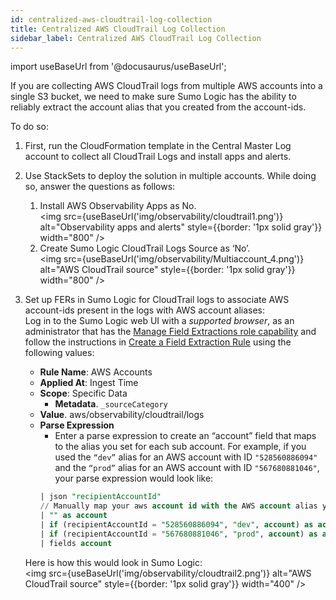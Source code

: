 ```yaml
---
id: centralized-aws-cloudtrail-log-collection
title: Centralized AWS CloudTrail Log Collection
sidebar_label: Centralized AWS CloudTrail Log Collection
---
```


import useBaseUrl from '@docusaurus/useBaseUrl';

If you are collecting AWS CloudTrail logs from multiple AWS accounts into a single S3 bucket, we need to make sure Sumo Logic has the ability to reliably extract the account alias that you created from the account-ids.

To do so:

1. First, run the CloudFormation template in the Central Master Log account to collect all CloudTrail Logs and install apps and alerts.
1. Use StackSets to deploy the solution in multiple accounts. While doing so, answer the questions as follows:
   1. Install AWS Observability Apps as No. <br/><img src={useBaseUrl('img/observability/cloudtrail1.png')} alt="Observability apps and alerts" style={{border: '1px solid gray'}} width="800" />
   1. Create Sumo Logic CloudTrail Logs Source as ‘No’.<br/> <img src={useBaseUrl('img/observability/Multiaccount_4.png')} alt="AWS CloudTrail source" style={{border: '1px solid gray'}} width="800" />
1. Set up FERs in Sumo Logic for CloudTrail logs to associate AWS account-ids present in the logs with AWS account aliases: <br/>Log in to the Sumo Logic web UI with a *supported browser*, as an administrator that has the [Manage Field Extractions role capability](/docs/manage/users-roles/roles/role-capabilities/#data-management) and follow the instructions in [Create a Field Extraction Rule](/docs/manage/field-extractions/create-field-extraction-rule/) using the following values:
   * **Rule Name**: AWS Accounts
   * **Applied At**: Ingest Time
   * **Scope**: Specific Data
      * **Metadata**. `_sourceCategory`
   * **Value**. aws/observability/cloudtrail/logs
   * **Parse Expression**
      * Enter a parse expression to create an “account” field that maps to the alias you set for each sub account. For example, if you used the `“dev”` alias for an AWS account with ID `"528560886094"` and the `“prod”` alias for an AWS account with ID `"567680881046"`, your parse expression would look like:
      ```sql
      | json "recipientAccountId"
      // Manually map your aws account id with the AWS account alias you setup earlier for individual child account
      | "" as account
      | if (recipientAccountId = "528560886094", "dev", account) as account
      | if (recipientAccountId = "567680881046", "prod", account) as account
      | fields account
      ```

    Here is how this would look in Sumo Logic:<br/> <img src={useBaseUrl('img/observability/cloudtrail2.png')} alt="AWS CloudTrail source" style={{border: '1px solid gray'}} width="400" />
